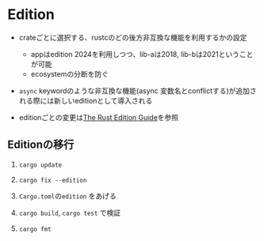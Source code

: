 # Edition

* crateごとに選択する、rustcのどの後方非互換な機能を利用するかの設定
  * appはedition 2024を利用しつつ、lib-aは2018, lib-bは2021ということが可能
  * ecosystemの分断を防ぐ
* `async` keywordのような非互換な機能(async 変数名とconflictする)が追加される際には新しいeditionとして導入される

* editionごとの変更は[The Rust Edition Guide](https://doc.rust-lang.org/edition-guide/editions/)を参照

## Editionの移行

1. `cargo update`

2. `cargo fix --edition`

3. `Cargo.toml`の`edition` をあげる

4. `cargo build`, `cargo test` で検証

5. `cargo fmt`

